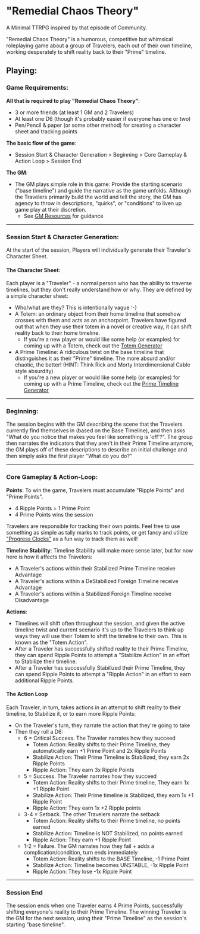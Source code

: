 # "Remedial Chaos Theory"

A Minimal TTRPG inspired by that episode of Community.

"Remedial Chaos Theory" is a humorous, competitive but whimsical roleplaying game about a group of Travelers, each out of their own timeline, working desperately to shift reality back to their "Prime" timeline.

## Playing:
### Game Requirements:
**All that is required to play "Remedial Chaos Theory"**:
- 3 or more friends (at least 1 GM and 2 Travelers)
- At least one D6 (though it's probably easier if everyone has one or two)
- Pen/Pencil & paper (or some other method) for creating a character sheet and tracking points

**The basic flow of the game**:
- Session Start & Character Generation > Beginning > Core Gameplay & Action Loop > Session End

**The GM**:
- The GM plays simple role in this game: Provide the starting scenario ("base timeline") and guide the narrative as the game unfolds. Although the Travelers primarily build the world and tell the story, the GM has agency to throw in descriptions, "quirks", or "conditions" to liven up game play at their discretion.
	- See [GM Resources]() for guidance

---
### Session Start & Character Generation:
At the start of the session, Players will individually generate their Traveler's Character Sheet.

#### The Character Sheet:
Each player is a "Traveler" - a normal person who has the ability to traverse timelines, but they don't really understand how or why. They are defined by a simple character sheet:
- Who/what are they? This is intentionally vague :-)
- A Totem: an ordinary object from their home timeline that somehow crosses with them and acts as an anchorpoint. Travelers have figured out that when they use their totem in a novel or creative way, it can shift reality back to their home timeline.
	- If you're a new player or would like some help (or examples) for coming up with a Totem, check out the [Totem Generator](https://github.com/etuckeriv/remedial-chaos-theory/blob/main/Totem-Generator)
- A Prime Timeline: A ridiculous twist on the base timeline that distinguishes it as their "Prime" timeline. The more absurd and/or chaotic, the better! (HINT: Think Rick and Morty Interdimensional Cable style absurdity)
	- If you're a new player or would like some help (or examples) for coming up with a Prime Timeline, check out the [Prime Timeline Generator](https://github.com/etuckeriv/remedial-chaos-theory/blob/main/Prime-Timeline-Generator.md)

---
### Beginning:
The session begins with the GM describing the scene that the Travelers currently find themselves in (based on the Base Timeline), and then asks "What do you notice that makes you feel like something is 'off'?". The group then narrates the indicators that they aren't in their Prime Timeline anymore, the GM plays off of these descriptions to describe an initial challenge and then simply asks the first player "What do you do?"

---
### Core Gameplay & Action-Loop:

**Points**:
To win the game, Travelers must accumulate "Ripple Points" and "Prime Points".
 - 4 Ripple Points = 1 Prime Point
 - 4 Prime Points wins the session

Travelers are responsible for tracking their own points. Feel free to use something as simple as tally marks to track points, or get fancy and utilize ["Progress Clocks"](https://gm-lazarus.itch.io/rpg-progress-clocks) as a fun way to track them as well!

**Timeline Stability**:
Timeline Stability will make more sense later, but for now here is how it affects the Travelers:
- A Traveler's actions within their Stabilized Prime Timeline receive Advantage
- A Traveler's actions within a DeStabilized Foreign Timeline receive Advantage
- A Traveler's actions within a Stabilized Foreign Timeline receive Disadvantage

**Actions**:
- Timelines will shift often throughout the session, and given the active timeline twist and current scenario it's up to the Travelers to think up ways they will use their Totem to shift the timeline to their own. This is known as the "Totem Action".
- After a Traveler has successfully shifted reality to their Prime Timeline, they can spend Ripple Points to attempt a "Stabilize Action" in an effort to Stabilize their timeline.
- After a Traveler has successfully Stabilized their Prime Timeline, they can spend Ripple Points to attempt a "Ripple Action" in an effort to earn additional Ripple Points.

#### The Action Loop
Each Traveler, in turn, takes actions in an attempt to shift reality to their timeline, to Stabilize it, or to earn more Ripple Points:
- On the Traveler's turn, they narrate the action that they're going to take
- Then they roll a D6:
	- 6 = Critical Success. The Traveler narrates how they succeed
 		- Totem Action: Reality shifts to their Prime Timeline, they automatically earn +1 Prime Point and 2x Ripple Points
   		- Stabilize Action: Their Prime Timeline is Stabilized, they earn 2x Ripple Points
     	- Ripple Action: They earn 3x Ripple Points
  	- 5 = Success. The Traveler narrates how they succeed
  		- Totem Action: Reality shifts to their Prime timeline, They earn 1x +1 Ripple Point
  	 	- Stabilize Action: Their Prime timeline is Stabilized, they earn 1x +1 Ripple Point
  	  	- Ripple Action: They earn 1x +2 Ripple points
	- 3-4 = Setback. The other Travelers narrate the setback
 		- Totem Action: Reality shifts to their Prime timeline, no points earned
   		- Stabilize Action: Timeline is NOT Stabilized, no points earned
     	- Ripple Action: They earn +1 Ripple Point
	- 1-2 = Failure. The GM narrates how they fail + adds a complication/condition, turn ends immediately
 		- Totem Action: Reality shifts to the BASE Timeline, -1 Prime Point
   		- Stabilize Action: Timeline becomes UNSTABLE, -1x Ripple Point
     	- Ripple Action: They lose -1x Ripple Point

---
### Session End
The session ends when one Traveler earns 4 Prime Points, successfully shifting everyone's reality to their Prime Timeline. The winning Traveler is the GM for the next session, using their "Prime Timeline" as the session's starting "base timeline".
